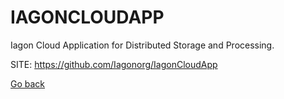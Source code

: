# IAGONCLOUDAPP
 
 Iagon Cloud Application for Distributed Storage and Processing.
 
 SITE: https://github.com/Iagonorg/IagonCloudApp

 [Go back](https://portable-linux-apps.github.io/apps.html)
